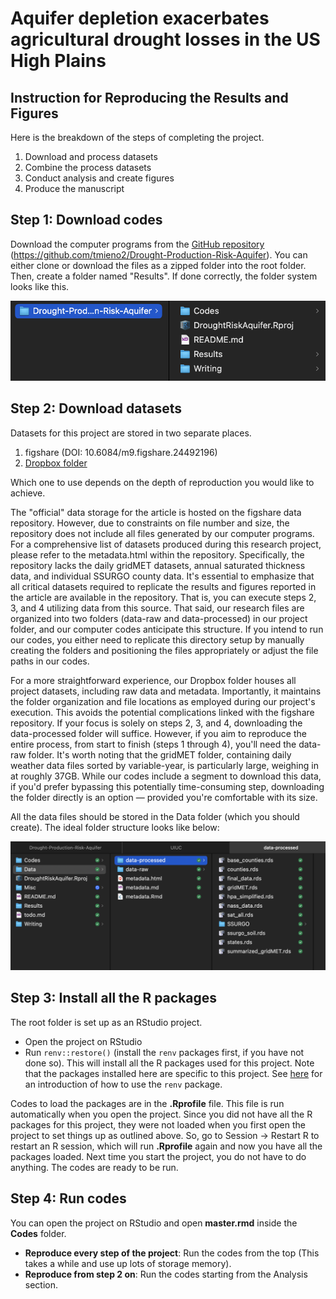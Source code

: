 # Aquifer depletion exacerbates agricultural drought losses in the US High Plains

## Instruction for Reproducing the Results and Figures

Here is the breakdown of the steps of completing the project.

1. Download and process datasets
2. Combine the process datasets
3. Conduct analysis and create figures
4. Produce the manuscript

## Step 1: Download codes 

Download the computer programs from the [GitHub repository](https://github.com/tmieno2/Drought-Production-Risk-Aquifer) (https://github.com/tmieno2/Drought-Production-Risk-Aquifer). You can either clone or download the files as a zipped folder into the root folder. Then, create a folder named "Results". If done correctly, the folder system looks like this.

![folder-structure](https://github.com/tmieno2/Drought-Production-Risk-Aquifer/blob/master/Misc/folder-structure.png)

## Step 2: Download datasets

Datasets for this project are stored in two separate places. 

1. figshare (DOI: 10.6084/m9.figshare.24492196)
2. [Dropbox folder](https://www.dropbox.com/scl/fo/bghhwlidmi7wx1ok0az5n/h?rlkey=tgbix1hp7g9np9etlo1z3biyr&dl=0)

Which one to use depends on the depth of reproduction you would like to achieve.  

The "official" data storage for the article is hosted on the figshare data repository. However, due to constraints on file number and size, the repository does not include all files generated by our computer programs. For a comprehensive list of datasets produced during this research project, please refer to the metadata.html within the repository. Specifically, the repository lacks the daily gridMET datasets, annual saturated thickness data, and individual SSURGO county data. It's essential to emphasize that all critical datasets required to replicate the results and figures reported in the article are available in the repository. That is, you can execute steps 2, 3, and 4 utilizing data from this source. That said, our research files are organized into two folders (data-raw and data-processed) in our project folder, and our computer codes anticipate this structure. If you intend to run our codes, you either need to replicate this directory setup by manually creating the folders and positioning the files appropriately or adjust the file paths in our codes.

For a more straightforward experience, our Dropbox folder houses all project datasets, including raw data and metadata. Importantly, it maintains the folder organization and file locations as employed during our project's execution. This avoids the potential complications linked with the figshare repository. If your focus is solely on steps 2, 3, and 4, downloading the data-processed folder will suffice. However, if you aim to reproduce the entire process, from start to finish (steps 1 through 4), you'll need the data-raw folder. It's worth noting that the gridMET folder, containing daily weather data files sorted by variable-year, is particularly large, weighing in at roughly 37GB. While our codes include a segment to download this data, if you'd prefer bypassing this potentially time-consuming step, downloading the folder directly is an option — provided you're comfortable with its size.

All the data files should be stored in the Data folder (which you should create). The ideal folder structure looks like below:

![folder-structure](https://github.com/tmieno2/Drought-Production-Risk-Aquifer/blob/master/Misc/folder-structure-with-data.png)

## Step 3: Install all the R packages

The root folder is set up as an RStudio project. 

+ Open the project on RStudio
+ Run `renv::restore()` (install the `renv` packages first, if you have not done so). This will install all the R packages used for this project. Note that the packages installed here are specific to this project. See [here](https://rstudio.github.io/renv/articles/renv.html) for an introduction of how to use the `renv` package.

Codes to load the packages are in the **.Rprofile** file. This file is run automatically when you open the project. Since you did not have all the R packages for this project, they were not loaded when you first open the project to set things up as outlined above. So, go to Session -> Restart R to restart an R session, which will run **.Rprofile** again and now you have all the packages loaded. Next time you start the project, you do not have to do anything. The codes are ready to be run.

## Step 4: Run codes

You can open the project on RStudio and open **master.rmd** inside the **Codes** folder.

+ **Reproduce every step of the project**: Run the codes from the top (This takes a while and use up lots of storage memory). 
+ **Reproduce from step 2 on**: Run the codes starting from the Analysis section.


